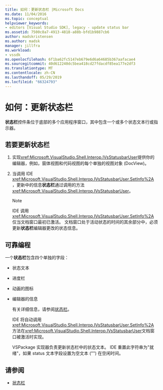 ```yaml
---
title: 如何：更新状态栏 |Microsoft Docs
ms.date: 11/04/2016
ms.topic: conceptual
helpviewer_keywords:
- editors [Visual Studio SDK], legacy - update status bar
ms.assetid: 7500c8a7-4913-4818-a88b-bfd1b9887cb6
author: madskristensen
ms.author: madsk
manager: jillfra
ms.workload:
- vssdk
ms.openlocfilehash: 6f1ba62fc5147eb679e6d6a64685b367aafacae4
ms.sourcegitcommit: 40d612240dc5bea418cd27fdacdf85ea177e2df3
ms.translationtype: MT
ms.contentlocale: zh-CN
ms.lasthandoff: 05/29/2019
ms.locfileid: "66324793"
---
```

# <a name="how-to-update-the-status-bar"></a>如何：更新状态栏
**状态栏**控件条位于底部的多个应用程序窗口，其中包含一个或多个状态文本行或指示器。

## <a name="to-update-the-status-bar"></a>若要更新状态栏

1. 实现<xref:Microsoft.VisualStudio.Shell.Interop.IVsStatusbarUser>提供你的编辑器，例如，窗体视图和代码视图的每个单独的视图对象 (DocView)。

2. 当调用 IDE <xref:Microsoft.VisualStudio.Shell.Interop.IVsStatusbarUser.SetInfo%2A>，更新中的信息**状态栏**通过调用的方法<xref:Microsoft.VisualStudio.Shell.Interop.IVsStatusbarUser>。

    > [!NOTE]
    > IDE 调用<xref:Microsoft.VisualStudio.Shell.Interop.IVsStatusbarUser.SetInfo%2A>仅当文档窗口最初已激活。 文档窗口处于活动状态的时间的其余部分中，必须更新**状态栏**编辑器更改的状态信息。

## <a name="robust-programming"></a>可靠编程
 一个**状态栏**包含四个单独的字段：

- 状态文本

- 进度栏

- 动画的图标

- 编辑器的信息

  有关详细信息，请参阅[状态栏](/cpp/mfc/status-bars)。

  IDE 将自动调用<xref:Microsoft.VisualStudio.Shell.Interop.IVsStatusbarUser.SetInfo%2A>方法在<xref:Microsoft.VisualStudio.Shell.Interop.IVsStatusbarUser>文档窗口被激活时实现。

  VSPackage 实现器负责更新状态栏中的状态文本。 IDE 重置此字符串为"就绪"，如果 status 文本字段设置为空文本 ("") 在空闲时间。

## <a name="see-also"></a>请参阅
- [状态栏](/cpp/mfc/status-bars)